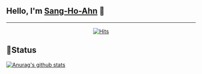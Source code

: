 ## Hello, I'm [Sang-Ho-Ahn](https://ahnho.github.io) 👋

---

<div align=center>

[![Hits](https://hits.seeyoufarm.com/api/count/incr/badge.svg?url=https%3A%2F%2Fgithub.com%2FAhnho&count_bg=%233D5BC8&title_bg=%2344AA47&icon=github.svg&icon_color=%238038C0&title=hits&edge_flat=false)](https://hits.seeyoufarm.com)
  
</div>

## 🌟Status

[![Anurag's github stats](https://github-readme-stats.vercel.app/api?username=Ahnho)](https://github.com/anuraghazra/github-readme-stats)

<!--
**Ahnho/Ahnho** is a ✨ _special_ ✨ repository because its `README.md` (this file) appears on your GitHub profile.

Here are some ideas to get you started:

- 🔭 I’m currently working on ...
- 🌱 I’m currently learning ...
- 👯 I’m looking to collaborate on ...
- 🤔 I’m looking for help with ...
- 💬 Ask me about ...
- 📫 How to reach me: ...
- 😄 Pronouns: ...
- ⚡ Fun fact: ...
-->
